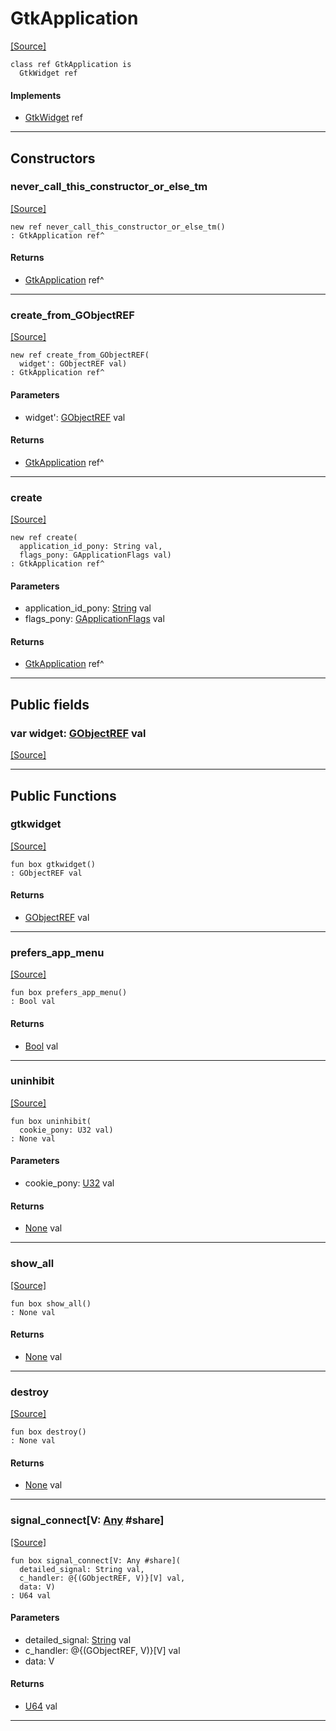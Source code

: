 # GtkApplication
<span class="source-link">[[Source]](src/gtk3/GtkApplication.md#L6)</span>
```pony
class ref GtkApplication is
  GtkWidget ref
```

#### Implements

* [GtkWidget](gtk3-GtkWidget.md) ref

---

## Constructors

### never_call_this_constructor_or_else_tm
<span class="source-link">[[Source]](src/gtk3/GtkApplication.md#L10)</span>


```pony
new ref never_call_this_constructor_or_else_tm()
: GtkApplication ref^
```

#### Returns

* [GtkApplication](gtk3-GtkApplication.md) ref^

---

### create_from_GObjectREF
<span class="source-link">[[Source]](src/gtk3/GtkApplication.md#L13)</span>


```pony
new ref create_from_GObjectREF(
  widget': GObjectREF val)
: GtkApplication ref^
```
#### Parameters

*   widget': [GObjectREF](gtk3-..-gobject-GObjectREF.md) val

#### Returns

* [GtkApplication](gtk3-GtkApplication.md) ref^

---

### create
<span class="source-link">[[Source]](src/gtk3/GtkApplication.md#L17)</span>


```pony
new ref create(
  application_id_pony: String val,
  flags_pony: GApplicationFlags val)
: GtkApplication ref^
```
#### Parameters

*   application_id_pony: [String](builtin-String.md) val
*   flags_pony: [GApplicationFlags](gtk3-GApplicationFlags.md) val

#### Returns

* [GtkApplication](gtk3-GtkApplication.md) ref^

---

## Public fields

### var widget: [GObjectREF](gtk3-..-gobject-GObjectREF.md) val
<span class="source-link">[[Source]](src/gtk3/GtkApplication.md#L7)</span>



---

## Public Functions

### gtkwidget
<span class="source-link">[[Source]](src/gtk3/GtkApplication.md#L9)</span>


```pony
fun box gtkwidget()
: GObjectREF val
```

#### Returns

* [GObjectREF](gtk3-..-gobject-GObjectREF.md) val

---

### prefers_app_menu
<span class="source-link">[[Source]](src/gtk3/GtkApplication.md#L104)</span>


```pony
fun box prefers_app_menu()
: Bool val
```

#### Returns

* [Bool](builtin-Bool.md) val

---

### uninhibit
<span class="source-link">[[Source]](src/gtk3/GtkApplication.md#L129)</span>


```pony
fun box uninhibit(
  cookie_pony: U32 val)
: None val
```
#### Parameters

*   cookie_pony: [U32](builtin-U32.md) val

#### Returns

* [None](builtin-None.md) val

---

### show_all
<span class="source-link">[[Source]](src/gtk3/GtkWidget.md#L4)</span>


```pony
fun box show_all()
: None val
```

#### Returns

* [None](builtin-None.md) val

---

### destroy
<span class="source-link">[[Source]](src/gtk3/GtkWidget.md#L10)</span>


```pony
fun box destroy()
: None val
```

#### Returns

* [None](builtin-None.md) val

---

### signal_connect\[V: [Any](builtin-Any.md) #share\]
<span class="source-link">[[Source]](src/gtk3/GtkWidget.md#L13)</span>


```pony
fun box signal_connect[V: Any #share](
  detailed_signal: String val,
  c_handler: @{(GObjectREF, V)}[V] val,
  data: V)
: U64 val
```
#### Parameters

*   detailed_signal: [String](builtin-String.md) val
*   c_handler: @{(GObjectREF, V)}[V] val
*   data: V

#### Returns

* [U64](builtin-U64.md) val

---

